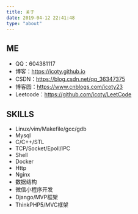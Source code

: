 ```yaml
---
title: 关于
date: 2019-04-12 22:41:48
type: "about"
---
```

## ME
* QQ：604381117
* 博客：https://icoty.github.io
* CSDN：https://blog.csdn.net/qq_36347375
* 博客园：https://www.cnblogs.com/icoty23
* Leetcode：https://github.com/icoty/LeetCode

## SKILLS
- Linux/vim/Makefile/gcc/gdb
- Mysql
- C/C++/STL
- TCP/Socket/Epoll/IPC
- Shell
- Docker
- Http
- Nginx
- 数据结构
- 微信小程序开发
- Django/MVP框架
- ThinkPHP5/MVC框架